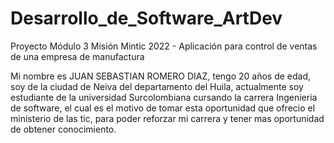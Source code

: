 # Desarrollo_de_Software_ArtDev
Proyecto Módulo 3 Misión Mintic 2022 - Aplicación para control de ventas de una empresa de manufactura 

Mi nombre es JUAN SEBASTIAN ROMERO DIAZ, tengo 20 años de edad, soy de la ciudad de Neiva del departamento del Huila, actualmente soy estudiante de la universidad Surcolombiana cursando la carrera Ingenieria de software, el cual es el motivo de tomar esta oportunidad que ofrecio el ministerio de las tic, para poder reforzar mi carrera y tener mas oportunidad de obtener conocimiento.
